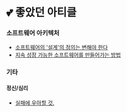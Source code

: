 # 💕 좋았던 아티클

### 소프트웨어 아키텍처
- [소프트웨어의 '설계'의 정의는 변해야 한다](https://yozm.wishket.com/magazine/detail/2307/)
- [지속 성장 가능한 소프트웨어를 만들어가는 방법](https://geminikims.medium.com/%EC%A7%80%EC%86%8D-%EC%84%B1%EC%9E%A5-%EA%B0%80%EB%8A%A5%ED%95%9C-%EC%86%8C%ED%94%84%ED%8A%B8%EC%9B%A8%EC%96%B4%EB%A5%BC-%EB%A7%8C%EB%93%A4%EC%96%B4%EA%B0%80%EB%8A%94-%EB%B0%A9%EB%B2%95-97844c5dab63)

### 기타
#### 정신/심리
- [실패에 우아할 것.](https://www.psychiatricnews.net/news/articleView.html?idxno=11210)
